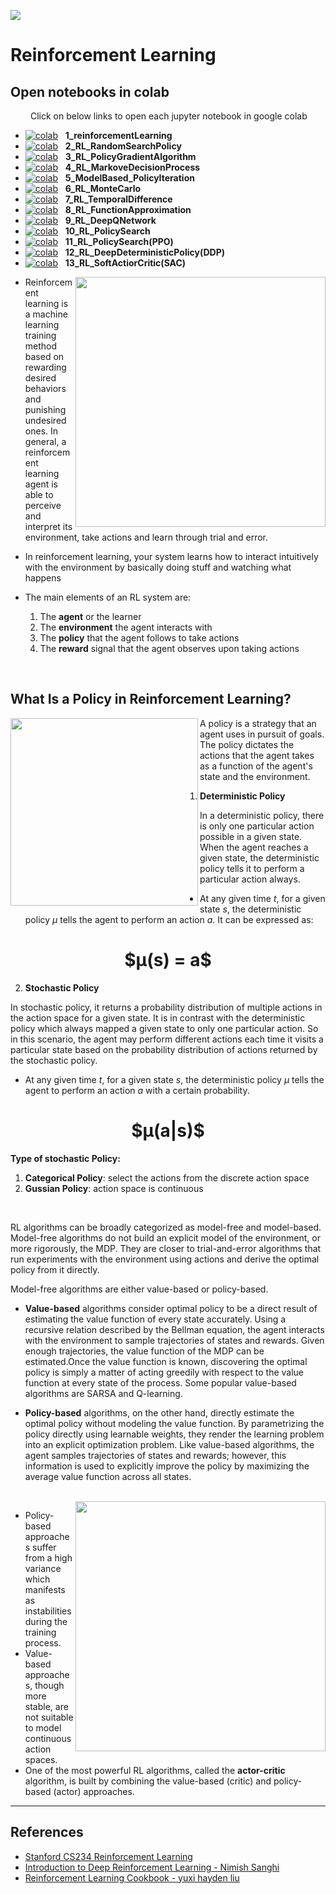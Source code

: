 ![](https://xaltius.tech/wp-content/uploads/2019/07/Reinforcement-Learning.jpg)


# **Reinforcement Learning**

## Open notebooks in colab
<p align='justify'>
    &emsp;&emsp; Click on below links to open each jupyter notebook in google colab
</p>



[logo]: https://colab.research.google.com/assets/colab-badge.svg
- [![colab][logo]](https://colab.research.google.com/github/Mhddaraaa/start/blob/main/ReinforcementLearning/1_reinforcementLearning.ipynb) &nbsp; **1_reinforcementLearning**
- [![colab][logo]](https://colab.research.google.com/github/Mhddaraaa/start/blob/main/ReinforcementLearning/2_RL_RandomSearchPolicy.ipynb) &nbsp; **2_RL_RandomSearchPolicy**
- [![colab][logo]](https://colab.research.google.com/github/Mhddaraaa/start/blob/main/ReinforcementLearning/3_RL_PolicyGradientAlgorithm.ipynb) &nbsp; **3_RL_PolicyGradientAlgorithm**
- [![colab][logo]](https://colab.research.google.com/github/Mhddaraaa/start/blob/main/ReinforcementLearning/4_RL_MarkoveDecisionProcess.ipynb) &nbsp; **4_RL_MarkoveDecisionProcess**
- [![colab][logo]](https://colab.research.google.com/github/Mhddaraaa/start/blob/main/ReinforcementLearning/5_ModelBased_PolicyIteration.ipynb) &nbsp; **5_ModelBased_PolicyIteration**
- [![colab][logo]](https://colab.research.google.com/github/Mhddaraaa/start/blob/main/ReinforcementLearning/6_RL_MonteCarlo.ipynb) &nbsp; **6_RL_MonteCarlo**
- [![colab][logo]](https://colab.research.google.com/github/Mhddaraaa/start/blob/main/ReinforcementLearning/7_RL_TemporalDifference.ipynb) &nbsp; **7_RL_TemporalDifference**
- [![colab][logo]](https://colab.research.google.com/github/Mhddaraaa/start/blob/main/ReinforcementLearning/8_RL_FunctionApproximation.ipynb) &nbsp; **8_RL_FunctionApproximation**
- [![colab][logo]](https://colab.research.google.com/github/Mhddaraaa/start/blob/main/ReinforcementLearning/9_RL_DeepQNetwork.ipynb) &nbsp; **9_RL_DeepQNetwork**
- [![colab][logo]](https://colab.research.google.com/github/Mhddaraaa/start/blob/main/ReinforcementLearning/10_RL_PolicySearch.ipynb) &nbsp; **10_RL_PolicySearch**
- [![colab][logo]](https://colab.research.google.com/github/Mhddaraaa/start/blob/main/ReinforcementLearning/11_RL_PolicySearch(PPO).ipynb) &nbsp; **11_RL_PolicySearch(PPO)**
- [![colab][logo]](https://colab.research.google.com/github/Mhddaraaa/start/blob/main/ReinforcementLearning/12_RL_DeepDeterministicPolicy(DDP).ipynb) &nbsp; **12_RL_DeepDeterministicPolicy(DDP)**
- [![colab][logo]](https://colab.research.google.com/github/Mhddaraaa/start/blob/main/ReinforcementLearning/13_RL_SoftActiorCritic.ipynb) &nbsp; **13_RL_SoftActiorCritic(SAC)**


<img width="400" align="right" src="https://assets-global.website-files.com/621e749a546b7592125f38ed/6231efbede9e9af7f611ff68_fig%201.gif">

- Reinforcement learning is a machine learning training method based on rewarding desired behaviors and punishing undesired ones. In general, a reinforcement learning agent is able to perceive and interpret its environment, take actions and learn through trial and error.
- In reinforcement learning, your system learns how to interact intuitively with the environment by basically doing stuff and watching what happens

- The main elements of an RL system are:

  1. The **agent** or the learner
  2. The **environment** the agent interacts with
  3. The **policy** that the agent follows to take actions
  4. The **reward** signal that the agent observes upon taking actions
<br>
 
## What Is a **Policy** in Reinforcement Learning?
<img width="300" align="left" src="https://media0.giphy.com/media/v1.Y2lkPTc5MGI3NjExdmR3NTFlMWl0ZWtrOW1xdHNqY2V1Z3NxcWc2ejE0aWhsZzBienBnMyZlcD12MV9naWZzX3NlYXJjaCZjdD1n/bU2xOiv6LlSyB75szf/giphy.gif">
A policy is a strategy that an agent uses in pursuit of goals. The policy dictates the actions that the agent takes as a function of the agent's state and the environment.

<br>

1. **Deterministic Policy**

In a deterministic policy, there is only one particular action possible in a given state. When the agent reaches a given state, the deterministic policy tells it to perform a particular action always.

- At any given time $t$, for a given state $s$, the deterministic policy $μ$ tells the agent to perform an action $a$. It can be expressed as:

<h1 align="center"> $μ(s) = a$  </h1>

2. **Stochastic Policy**

In stochastic policy, it returns a probability distribution of multiple actions in the action space for a given state. It is in contrast with the deterministic policy which always mapped a given state to only one particular action. So in this scenario, the agent may perform different actions each time it visits a particular state based on the probability distribution of actions returned by the stochastic policy.

- At any given time $t$, for a given state $s$, the deterministic policy $μ$ tells the agent to perform an action $a$ with a certain probability.

<h1 align="center"> $μ(a|s)$ </h1>

**Type of stochastic Policy:**
1. **Categorical Policy**: select the actions from the discrete action space
2. **Gussian Policy**: action space is continuous
<br>

RL algorithms can be broadly categorized as model-free and model-based. Model-free algorithms do not build an explicit model of the environment, or more rigorously, the MDP.
They are closer to trial-and-error algorithms that run experiments with the environment using actions and derive the optimal policy from it directly.


Model-free algorithms are either value-based or policy-based.
- **Value-based** algorithms consider optimal policy to be a direct result of estimating the value function of every state accurately. Using a recursive relation described by the Bellman equation, the agent interacts with the environment to sample trajectories of states and rewards. Given enough trajectories, the value function of the MDP can be estimated.Once the value function is known, discovering the optimal policy is simply a matter of acting greedily with respect to the value function at every state of the process. Some popular value-based algorithms are SARSA and Q-learning. 

- **Policy-based** algorithms, on the other hand, directly estimate the optimal policy without modeling the value function. By parametrizing the policy directly using learnable weights, they render the learning problem into an explicit optimization problem. Like value-based algorithms, the agent samples trajectories of states and rewards; however, this information is used to explicitly improve the policy by maximizing the average value function across all states.
<br>
<img align="right" width="400" src="https://images.synopsys.com/is/image/synopsys/reinforcement-learningV1-01?qlt=82&wid=1200&ts=1680107735401&$responsive$&fit=constrain&dpr=off">

- Policy-based approaches suffer from a high variance which manifests as instabilities during the training process.
- Value-based approaches, though more stable, are not suitable to model continuous action spaces.
- One of the most powerful RL algorithms, called the **actor-critic** algorithm, is built by combining the value-based (critic) and policy-based (actor) approaches.


---
## **References**

- [Stanford CS234 Reinforcement Learning](https://www.youtube.com/watch?v=WsvFL-LjA6U&list=PLoROMvodv4rN4wG6Nk6sNpTEbuOSosZdX)
- [Introduction to Deep Reinforcement Learning - Nimish Sanghi](https://nsanghi.com/blog/deep-rl/)
- [Reinforcement Learning Cookbook - yuxi hayden liu](https://www.amazon.com/PyTorch-Reinforcement-Learning-Cookbook-self-learning/dp/1838551964)
